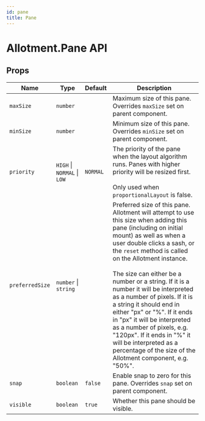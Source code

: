 ```yaml
---
id: pane
title: Pane
---
```


# Allotment.Pane API

## Props

| Name            | Type                        | Default  | Description                                                                                                                                                                                                                                                                                                                                                                                                                                                                                                                                                                                                |
| --------------- | --------------------------- | -------- | ---------------------------------------------------------------------------------------------------------------------------------------------------------------------------------------------------------------------------------------------------------------------------------------------------------------------------------------------------------------------------------------------------------------------------------------------------------------------------------------------------------------------------------------------------------------------------------------------------------- |
| `maxSize`       | `number`                    |          | Maximum size of this pane. Overrides `maxSize` set on parent component.                                                                                                                                                                                                                                                                                                                                                                                                                                                                                                                                    |
| `minSize`       | `number`                    |          | Minimum size of this pane. Overrides `minSize` set on parent component.                                                                                                                                                                                                                                                                                                                                                                                                                                                                                                                                    |
| `priority`      | `HIGH` \| `NORMAL` \| `LOW` | `NORMAL` | The priority of the pane when the layout algorithm runs. Panes with higher priority will be resized first.<br /><br />Only used when `proportionalLayout` is false.                                                                                                                                                                                                                                                                                                                                                                                                                                        |
| `preferredSize` | `number` \| `string`        |          | Preferred size of this pane. Allotment will attempt to use this size when adding this pane (including on initial mount) as well as when a user double clicks a sash, or the `reset` method is called on the Allotment instance.<br /><br />The size can either be a number or a string. If it is a number it will be interpreted as a number of pixels. If it is a string it should end in either "px" or "%". If it ends in "px" it will be interpreted as a number of pixels, e.g. "120px". If it ends in "%" it will be interpreted as a percentage of the size of the Allotment component, e.g. "50%". |
| `snap`          | `boolean`                   | `false`  | Enable snap to zero for this pane. Overrides `snap` set on parent component.                                                                                                                                                                                                                                                                                                                                                                                                                                                                                                                               |
| `visible`       | `boolean`                   | `true`   | Whether this pane should be visible.                                                                                                                                                                                                                                                                                                                                                                                                                                                                                                                                                                       |
